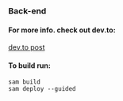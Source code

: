 ### Back-end

#### For more info. check out dev.to:
[dev.to post](https://github.com/rpldy/react-uploady)

#### To build run:

```sam build```  
```sam deploy --guided```
